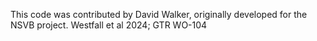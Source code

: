 This code was contributed by David Walker, originally developed for the NSVB project. Westfall et al 2024; GTR WO-104